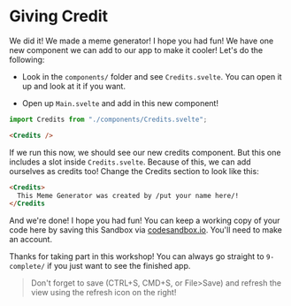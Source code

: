# Giving Credit

We did it! We made a meme generator! I hope you had fun! We have one new component we can add to our app to make it cooler! Let's do the following:

- Look in the `components/` folder and see `Credits.svelte`. You can open it up and look at it if you want.

- Open up `Main.svelte` and add in this new component!

```js
import Credits from "./components/Credits.svelte";
```

```html
<Credits />
```

If we run this now, we should see our new credits component. But this one includes a slot inside `Credits.svelte`. Because of this, we can add ourselves as credits too! Change the Credits section to look like this:

```html
<Credits>
  This Meme Generator was created by /put your name here/!
</Credits
```

And we're done! I hope you had fun!
You can keep a working copy of your code here by saving this Sandbox via [codesandbox.io](https://codesandbox.io). You'll need to make an account.

Thanks for taking part in this workshop! You can always go straight to `9-complete/` if you just want to see the finished app.

> Don't forget to save (CTRL+S, CMD+S, or File>Save) and refresh the view using the refresh icon on the right!
